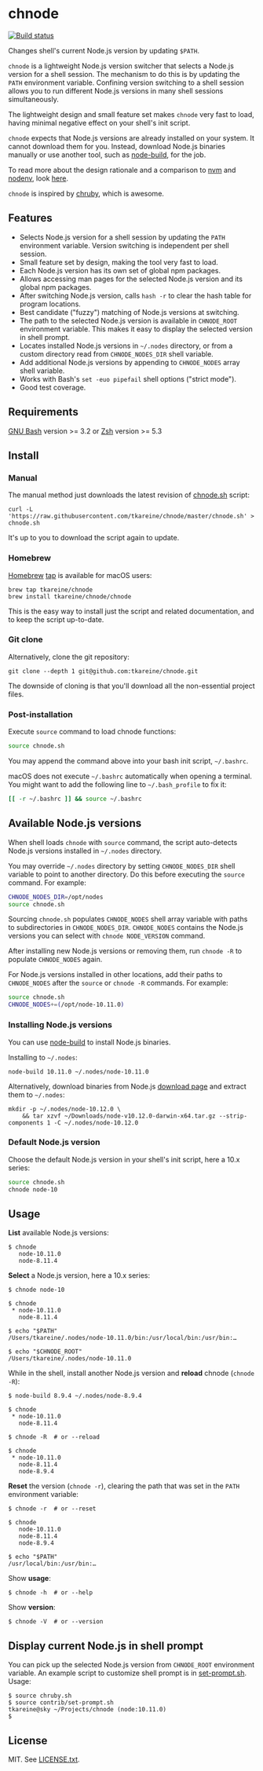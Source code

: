 # chnode

[![Build status](https://travis-ci.org/tkareine/chnode.svg?branch=master)][chnode-build]

Changes shell's current Node.js version by updating `$PATH`.

`chnode` is a lightweight Node.js version switcher that selects a
Node.js version for a shell session. The mechanism to do this is by
updating the `PATH` environment variable. Confining version switching to
a shell session allows you to run different Node.js versions in many
shell sessions simultaneously.

The lightweight design and small feature set makes `chnode` very fast to
load, having minimal negative effect on your shell's init script.

`chnode` expects that Node.js versions are already installed on your
system. It cannot download them for you. Instead, download Node.js
binaries manually or use another tool, such as [node-build], for the
job.

To read more about the design rationale and a comparison to [nvm] and
[nodenv], look [here][tkareine-lightweight-nodejs-version-switching].

`chnode` is inspired by [chruby], which is awesome.

## Features

* Selects Node.js version for a shell session by updating the `PATH`
  environment variable. Version switching is independent per shell
  session.
* Small feature set by design, making the tool very fast to load.
* Each Node.js version has its own set of global npm packages.
* Allows accessing man pages for the selected Node.js version and its
  global npm packages.
* After switching Node.js version, calls `hash -r` to clear the hash
  table for program locations.
* Best candidate ("fuzzy") matching of Node.js versions at switching.
* The path to the selected Node.js version is available in `CHNODE_ROOT`
  environment variable. This makes it easy to display the selected
  version in shell prompt.
* Locates installed Node.js versions in `~/.nodes` directory, or from a
  custom directory read from `CHNODE_NODES_DIR` shell variable.
* Add additional Node.js versions by appending to `CHNODE_NODES` array
  shell variable.
* Works with Bash's `set -euo pipefail` shell options ("strict mode").
* Good test coverage.

## Requirements

[GNU Bash] version >= 3.2 or [Zsh] version >= 5.3

## Install

### Manual

The manual method just downloads the latest revision of [chnode.sh]
script:

``` shell
curl -L 'https://raw.githubusercontent.com/tkareine/chnode/master/chnode.sh' > chnode.sh
```

It's up to you to download the script again to update.

### Homebrew

[Homebrew] [tap][Homebrew-tap-chnode] is available for macOS users:

``` shell
brew tap tkareine/chnode
brew install tkareine/chnode/chnode
```

This is the easy way to install just the script and related
documentation, and to keep the script up-to-date.

### Git clone

Alternatively, clone the git repository:

``` shell
git clone --depth 1 git@github.com:tkareine/chnode.git
```

The downside of cloning is that you'll download all the non-essential
project files.

### Post-installation

Execute `source` command to load chnode functions:

``` bash
source chnode.sh
```

You may append the command above into your bash init script,
`~/.bashrc`.

macOS does not execute `~/.bashrc` automatically when opening a
terminal. You might want to add the following line to `~/.bash_profile`
to fix it:

``` bash
[[ -r ~/.bashrc ]] && source ~/.bashrc
```

## Available Node.js versions

When shell loads `chnode` with `source` command, the script auto-detects
Node.js versions installed in `~/.nodes` directory.

You may override `~/.nodes` directory by setting `CHNODE_NODES_DIR`
shell variable to point to another directory. Do this before executing
the `source` command. For example:

``` bash
CHNODE_NODES_DIR=/opt/nodes
source chnode.sh
```

Sourcing `chnode.sh` populates `CHNODE_NODES` shell array variable with
paths to subdirectories in `CHNODE_NODES_DIR`. `CHNODE_NODES` contains
the Node.js versions you can select with `chnode NODE_VERSION` command.

After installing new Node.js versions or removing them, run `chnode -R`
to populate `CHNODE_NODES` again.

For Node.js versions installed in other locations, add their paths to
`CHNODE_NODES` after the `source` or `chnode -R` commands. For example:

``` bash
source chnode.sh
CHNODE_NODES+=(/opt/node-10.11.0)
```

### Installing Node.js versions

You can use [node-build] to install Node.js binaries.

Installing to `~/.nodes`:

``` shell
node-build 10.11.0 ~/.nodes/node-10.11.0
```

Alternatively, download binaries from Node.js [download
page][nodejs-download] and extract them to `~/.nodes`:

``` shell
mkdir -p ~/.nodes/node-10.12.0 \
    && tar xzvf ~/Downloads/node-v10.12.0-darwin-x64.tar.gz --strip-components 1 -C ~/.nodes/node-10.12.0
```

### Default Node.js version

Choose the default Node.js version in your shell's init script, here a
10.x series:

``` bash
source chnode.sh
chnode node-10
```

## Usage

**List** available Node.js versions:

```
$ chnode
   node-10.11.0
   node-8.11.4
```

**Select** a Node.js version, here a 10.x series:

```
$ chnode node-10

$ chnode
 * node-10.11.0
   node-8.11.4

$ echo "$PATH"
/Users/tkareine/.nodes/node-10.11.0/bin:/usr/local/bin:/usr/bin:…

$ echo "$CHNODE_ROOT"
/Users/tkareine/.nodes/node-10.11.0
```

While in the shell, install another Node.js version and **reload**
chnode (`chnode -R`):

```
$ node-build 8.9.4 ~/.nodes/node-8.9.4

$ chnode
 * node-10.11.0
   node-8.11.4

$ chnode -R  # or --reload

$ chnode
 * node-10.11.0
   node-8.11.4
   node-8.9.4
```

**Reset** the version (`chnode -r`), clearing the path that was set in
the `PATH` environment variable:

```
$ chnode -r  # or --reset

$ chnode
   node-10.11.0
   node-8.11.4
   node-8.9.4

$ echo "$PATH"
/usr/local/bin:/usr/bin:…
```

Show **usage**:

```
$ chnode -h  # or --help
```

Show **version**:

```
$ chnode -V  # or --version
```

## Display current Node.js in shell prompt

You can pick up the selected Node.js version from `CHNODE_ROOT`
environment variable. An example script to customize shell prompt is in
[set-prompt.sh]. Usage:

```
$ source chruby.sh
$ source contrib/set-prompt.sh
tkareine@sky ~/Projects/chnode (node:10.11.0)
$
```

## License

MIT. See [LICENSE.txt].

[GNU Bash]: https://www.gnu.org/software/bash/
[Homebrew-tap-chnode]: https://github.com/tkareine/homebrew-chnode
[Homebrew]: https://brew.sh/
[LICENSE.txt]: https://raw.githubusercontent.com/tkareine/chnode/master/LICENSE.txt
[Zsh]: https://www.zsh.org/
[chnode-build]: https://travis-ci.org/tkareine/chnode
[chnode.sh]: https://raw.githubusercontent.com/tkareine/chnode/master/chnode.sh
[chruby]: https://github.com/postmodern/chruby
[node-build]: https://github.com/nodenv/node-build
[nodejs-download]: https://nodejs.org/en/download/current/
[nodenv]: https://github.com/nodenv/nodenv
[nvm]: https://github.com/creationix/nvm
[set-prompt.sh]: https://raw.githubusercontent.com/tkareine/chnode/master/contrib/set-prompt.sh
[tkareine-lightweight-nodejs-version-switching]: https://tkareine.org/articles/lightweight-nodejs-version-switching.html
